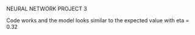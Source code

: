 NEURAL NETWORK PROJECT 3

Code works and the model looks similar to the expected value with eta = 0.32
